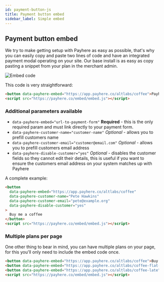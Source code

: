 ```yaml
---
id: payment-button-js
title: Payment button embed
sidebar_label: Simple embed
---
```


## Payment button embed

We try to make getting setup with Payhere as easy as possible, that's why you can easily copy and paste two lines of code and have an integrated payment modal operating on your site. Our base install is as easy as copy pasting a snippet from your plan in the merchant admin.

![Embed code](/img/docs/embed.png)

This code is very straightforward:

```html
<button data-payhere-embed="https://app.payhere.co/altlabs/coffee">Payhere</button>
<script src="https://payhere.co/embed/embed.js"></script>
```

### Additional parameters available

- `data-payhere-embed="url-to-payment-form"` **Required** - this is the only required param and must link directly to your payment form.
- `data-payhere-customer-name="customer-name"` *Optional* - allows you to prefill customers name
- `data-payhere-customer-email="customer@email.com"` *Optional* - allows you to prefill customers email address
- `data-payhere-disable-customer="yes"` *Optional* - disables the customer fields so they cannot edit their details, this is useful if you want to ensure the customers email address on your system matches up with Payhere

A complete example:

```html
<button
  data-payhere-embed="https://app.payhere.co/altlabs/coffee"
  data-payhere-customer-name="Pete Hawkins"
  data-payhere-customer-email="pete@example.org"
  data-payhere-disable-customer="yes"
>
  Buy me a coffee
</button>
<script src="https://payhere.co/embed/embed.js"></script>
```

### Multiple plans per page

One other thing to bear in mind, you can have multiple plans on your page, for this you'll only need to include the embed code once.

```html
<button data-payhere-embed="https://app.payhere.co/altlabs/coffee">Buy me an americano</button>
<button data-payhere-embed="https://app.payhere.co/altlabs/coffee-flat-white">Buy me a flat white</button>
<button data-payhere-embed="https://app.payhere.co/altlabs/coffee-late">Buy me a latte</button>
<script src="https://payhere.co/embed/embed.js"></script>
```
